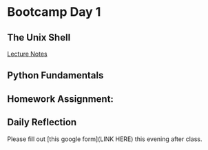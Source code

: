 # Bootcamp Day 1

## The Unix Shell

[Lecture Notes](../lectures/the-unix-shell/index.md)

## Python Fundamentals

<!---[Lecture Notes]()--->

## Homework Assignment: 



## Daily Reflection

Please fill out [this google form](LINK HERE) this evening after class.